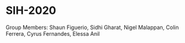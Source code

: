 # SIH-2020
Group Members: Shaun Figuerio, Sidhi Gharat, Nigel Malappan, Colin Ferrera, Cyrus Fernandes, Elessa Anil
